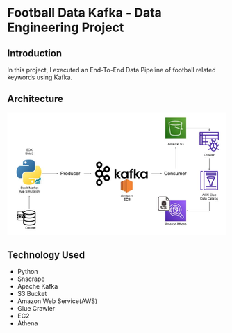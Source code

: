 # Football Data Kafka - Data Engineering Project

## Introduction 
In this project, I executed an End-To-End Data Pipeline of football related keywords using Kafka.

## Architecture 
<img src="Architecture.jpg">

## Technology Used
- Python
- Snscrape
- Apache Kafka
- S3 Bucket
- Amazon Web Service(AWS)
- Glue Crawler
- EC2
- Athena
